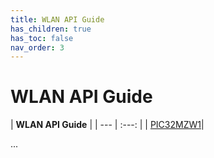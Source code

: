 ```yaml
---
title: WLAN API Guide
has_children: true
has_toc: false
nav_order: 3
---
```


# WLAN API Guide

| **WLAN API Guide** |
| --- | :---: |
| [PIC32MZW1](pic32mzw1/readme.md)|

...
